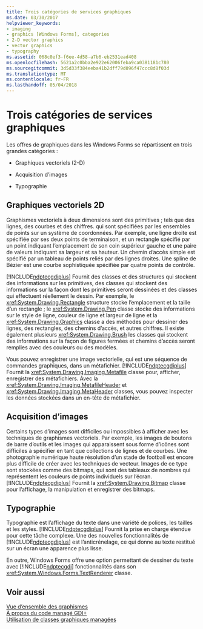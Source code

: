 ```yaml
---
title: Trois catégories de services graphiques
ms.date: 03/30/2017
helpviewer_keywords:
- imaging
- graphics [Windows Forms], categories
- 2-D vector graphics
- vector graphics
- typography
ms.assetid: 068c0ef3-f6ee-4d58-a7b6-eb2531ead408
ms.openlocfilehash: 5621a2c0bba2e922e62006feba9ca0381181c780
ms.sourcegitcommit: 3d5d33f384eeba41b2dff79d096f47ccc8d8f03d
ms.translationtype: MT
ms.contentlocale: fr-FR
ms.lasthandoff: 05/04/2018
---
```

# <a name="three-categories-of-graphics-services"></a>Trois catégories de services graphiques
Les offres de graphiques dans les Windows Forms se répartissent en trois grandes catégories :  
  
-   Graphiques vectoriels (2-D)  
  
-   Acquisition d’images  
  
-   Typographie  
  
## <a name="2-d-vector-graphics"></a>Graphiques vectoriels 2D  
 Graphismes vectoriels à deux dimensions sont des primitives ; tels que des lignes, des courbes et des chiffres. qui sont spécifiées par les ensembles de points sur un système de coordonnées. Par exemple, une ligne droite est spécifiée par ses deux points de terminaison, et un rectangle spécifié par un point indiquant l’emplacement de son coin supérieur gauche et une paire de valeurs indiquant sa largeur et sa hauteur. Un chemin d’accès simple est spécifié par un tableau de points reliés par des lignes droites. Une spline de Bézier est une courbe sophistiquée spécifiée par quatre points de contrôle.  
  
 [!INCLUDE[ndptecgdiplus](../../../../includes/ndptecgdiplus-md.md)] Fournit des classes et des structures qui stockent des informations sur les primitives, des classes qui stockent des informations sur la façon dont les primitives seront dessinées et des classes qui effectuent réellement le dessin. Par exemple, le <xref:System.Drawing.Rectangle> structure stocke l’emplacement et la taille d’un rectangle ; le <xref:System.Drawing.Pen> classe stocke des informations sur le style de ligne, couleur de ligne et largeur de ligne et la <xref:System.Drawing.Graphics> classe a des méthodes pour dessiner des lignes, des rectangles, des chemins d’accès, et autres chiffres. Il existe également plusieurs <xref:System.Drawing.Brush> les classes qui stockent des informations sur la façon de figures fermées et chemins d’accès seront remplies avec des couleurs ou des modèles.  
  
 Vous pouvez enregistrer une image vectorielle, qui est une séquence de commandes graphiques, dans un métafichier. [!INCLUDE[ndptecgdiplus](../../../../includes/ndptecgdiplus-md.md)] Fournit la <xref:System.Drawing.Imaging.Metafile> classe pour, afficher, enregistrer des métafichiers. Avec la <xref:System.Drawing.Imaging.MetafileHeader> et <xref:System.Drawing.Imaging.MetaHeader> classes, vous pouvez inspecter les données stockées dans un en-tête de métafichier.  
  
## <a name="imaging"></a>Acquisition d’images  
 Certains types d’images sont difficiles ou impossibles à afficher avec les techniques de graphismes vectoriels. Par exemple, les images de boutons de barre d’outils et les images qui apparaissent sous forme d’icônes sont difficiles à spécifier en tant que collections de lignes et de courbes. Une photographie numérique haute résolution d’un stade de football est encore plus difficile de créer avec les techniques de vecteur. Images de ce type sont stockées comme des bitmaps, qui sont des tableaux de nombres qui représentent les couleurs de points individuels sur l’écran. [!INCLUDE[ndptecgdiplus](../../../../includes/ndptecgdiplus-md.md)] Fournit la <xref:System.Drawing.Bitmap> classe pour l’affichage, la manipulation et enregistrer des bitmaps.  
  
## <a name="typography"></a>Typographie  
 Typographie est l’affichage du texte dans une variété de polices, les tailles et les styles. [!INCLUDE[ndptecgdiplus](../../../../includes/ndptecgdiplus-md.md)] Fournit la prise en charge étendue pour cette tâche complexe. Une des nouvelles fonctionnalités de [!INCLUDE[ndptecgdiplus](../../../../includes/ndptecgdiplus-md.md)] est l’anticrénelage, ce qui donne au texte restitué sur un écran une apparence plus lisse.  
  
 En outre, Windows Forms offre une option permettant de dessiner du texte avec [!INCLUDE[ndptecgdi](../../../../includes/ndptecgdi-md.md)] fonctionnalités dans son <xref:System.Windows.Forms.TextRenderer> classe.  
  
## <a name="see-also"></a>Voir aussi  
 [Vue d’ensemble des graphismes](../../../../docs/framework/winforms/advanced/graphics-overview-windows-forms.md)  
 [À propos du code managé GDI+](../../../../docs/framework/winforms/advanced/about-gdi-managed-code.md)  
 [Utilisation de classes graphiques managées](../../../../docs/framework/winforms/advanced/using-managed-graphics-classes.md)
